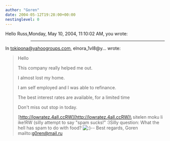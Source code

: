 ```yaml
---
author: "Goren"
date: 2004-05-12T19:28:00+00:00
nestinglevel: 0
---
```

Hello Russ,Monday, May 10, 2004, 11:10:02 AM, you wrote:

>> ---
 In [tokipona@yahoogroups.com](mailto://tokipona@yahoogroups.com), elnora\_1vl8@y... wrote:

>> 
> Hello
>> 
> This company really helped me out.
>> 
> I almost lost my home.
>> 
> I am self employed and I was able to refinance.
>> 
> The best interest rates are available, for a limited time
>> 
> Don't miss out stop in today.
>> 
> [http://lowratez.4all.ccRW](http://lowratez.4all.ccRW)\
> sitelen moku li ike!RW
> (silly attempt to say "spam sucks!" :)Silly question: What the hell has spam to do with food? ![:)](images/smilies/icon_e_smile.gif "Smile")\--
Best regards, Goren mailto:[g0ren@mail.ru](mailto://g0ren@mail.ru)
